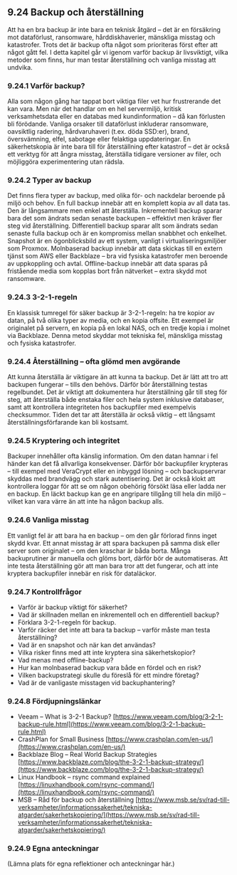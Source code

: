 ## 9.24 Backup och återställning

Att ha en bra backup är inte bara en teknisk åtgärd – det är en försäkring mot dataförlust, ransomware, hårddiskhaverier, mänskliga misstag och katastrofer. Trots det är backup ofta något som prioriteras först efter att något gått fel. I detta kapitel går vi igenom varför backup är livsviktigt, vilka metoder som finns, hur man testar återställning och vanliga misstag att undvika.

### 9.24.1 Varför backup?

Alla som någon gång har tappat bort viktiga filer vet hur frustrerande det kan vara. Men när det handlar om en hel servermiljö, kritisk verksamhetsdata eller en databas med kundinformation – då kan förlusten bli förödande. Vanliga orsaker till dataförlust inkluderar ransomware, oavsiktlig radering, hårdvaruhaveri (t.ex. döda SSD:er), brand, översvämning, elfel, sabotage eller felaktiga uppdateringar. En säkerhetskopia är inte bara till för återställning efter katastrof – det är också ett verktyg för att ångra misstag, återställa tidigare versioner av filer, och möjliggöra experimentering utan rädsla.

### 9.24.2 Typer av backup

Det finns flera typer av backup, med olika för- och nackdelar beroende på miljö och behov. En full backup innebär att en komplett kopia av all data tas. Den är långsammare men enkel att återställa. Inkrementell backup sparar bara det som ändrats sedan senaste backupen – effektivt men kräver fler steg vid återställning. Differentiell backup sparar allt som ändrats sedan senaste fulla backup och är en kompromiss mellan snabbhet och enkelhet. Snapshot är en ögonblicksbild av ett system, vanligt i virtualiseringsmiljöer som Proxmox. Molnbaserad backup innebär att data skickas till en extern tjänst som AWS eller Backblaze – bra vid fysiska katastrofer men beroende av uppkoppling och avtal. Offline-backup innebär att data sparas på fristående media som kopplas bort från nätverket – extra skydd mot ransomware.

### 9.24.3 3-2-1-regeln

En klassisk tumregel för säker backup är 3-2-1-regeln: ha tre kopior av datan, på två olika typer av media, och en kopia offsite. Ett exempel är originalet på servern, en kopia på en lokal NAS, och en tredje kopia i molnet via Backblaze. Denna metod skyddar mot tekniska fel, mänskliga misstag och fysiska katastrofer.

### 9.24.4 Återställning – ofta glömd men avgörande

Att kunna återställa är viktigare än att kunna ta backup. Det är lätt att tro att backupen fungerar – tills den behövs. Därför bör återställning testas regelbundet. Det är viktigt att dokumentera hur återställning går till steg för steg, att återställa både enstaka filer och hela system inklusive databaser, samt att kontrollera integriteten hos backupfiler med exempelvis checksummor. Tiden det tar att återställa är också viktig – ett långsamt återställningsförfarande kan bli kostsamt.

### 9.24.5 Kryptering och integritet

Backuper innehåller ofta känslig information. Om den datan hamnar i fel händer kan det få allvarliga konsekvenser. Därför bör backupfiler krypteras – till exempel med VeraCrypt eller en inbyggd lösning – och backupservrar skyddas med brandvägg och stark autentisering. Det är också klokt att kontrollera loggar för att se om någon obehörig försökt läsa eller ladda ner en backup. En läckt backup kan ge en angripare tillgång till hela din miljö – vilket kan vara värre än att inte ha någon backup alls.

### 9.24.6 Vanliga misstag

Ett vanligt fel är att bara ha en backup – om den går förlorad finns inget skydd kvar. Ett annat misstag är att spara backupen på samma disk eller server som originalet – om den kraschar är båda borta. Många backuprutiner är manuella och glöms bort, därför bör de automatiseras. Att inte testa återställning gör att man bara tror att det fungerar, och att inte kryptera backupfiler innebär en risk för dataläckor.

### 9.24.7 Kontrollfrågor

- Varför är backup viktigt för säkerhet?
- Vad är skillnaden mellan en inkrementell och en differentiell backup?
- Förklara 3-2-1-regeln för backup.
- Varför räcker det inte att bara ta backup – varför måste man testa återställning?
- Vad är en snapshot och när kan det användas?
- Vilka risker finns med att inte kryptera sina säkerhetskopior?
- Vad menas med offline-backup?
- Hur kan molnbaserad backup vara både en fördel och en risk?
- Vilken backupstrategi skulle du föreslå för ett mindre företag?
- Vad är de vanligaste misstagen vid backuphantering?

### 9.24.8 Fördjupningslänkar

- Veeam – What is 3-2-1 Backup? [https://www.veeam.com/blog/3-2-1-backup-rule.html](https://www.veeam.com/blog/3-2-1-backup-rule.html)
- CrashPlan for Small Business [https://www.crashplan.com/en-us/](https://www.crashplan.com/en-us/)
- Backblaze Blog – Real World Backup Strategies [https://www.backblaze.com/blog/the-3-2-1-backup-strategy/](https://www.backblaze.com/blog/the-3-2-1-backup-strategy/)
- Linux Handbook – rsync command explained [https://linuxhandbook.com/rsync-command/](https://linuxhandbook.com/rsync-command/)
- MSB – Råd för backup och återställning [https://www.msb.se/sv/rad-till-verksamheter/informationssakerhet/tekniska-atgarder/sakerhetskopiering/](https://www.msb.se/sv/rad-till-verksamheter/informationssakerhet/tekniska-atgarder/sakerhetskopiering/)

### 9.24.9 Egna anteckningar

(Lämna plats för egna reflektioner och anteckningar här.)
